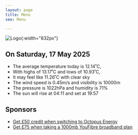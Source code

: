 ```yaml
---
layout: page
title: Menu
seo: Menu

---
```


![Logo](/images/logo.jpg){:width="832px"}

<!-- weather_marker starts -->
## On Saturday, 17 May 2025

- The average temperature today is 12.14˚C,
- With highs of 13.17˚C and lows of 10.93˚C,
- It may feel like 11.26˚C with clear sky
- The wind speed is 0.45m/s and visibility is 10000m
- The pressure is 1022hPa and humidity is 71%
- The sun will rise at 04:11 and set at 19:57

<!-- weather_marker ends -->

## Sponsors

- [Get £50 credit when switching to Octopus Energy](https://bit.ly/3oD1nnS)
- [Get £75 when taking a 1000mb YouFibre broadband plan](https://aklam.io/91zWhU?)
